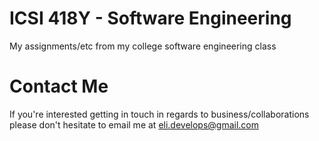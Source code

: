 # ICSI 418Y - Software Engineering
My assignments/etc from my college software engineering class

# Contact Me
If you're interested getting in touch in regards to business/collaborations 
please don't hesitate to email me at eli.develops@gmail.com